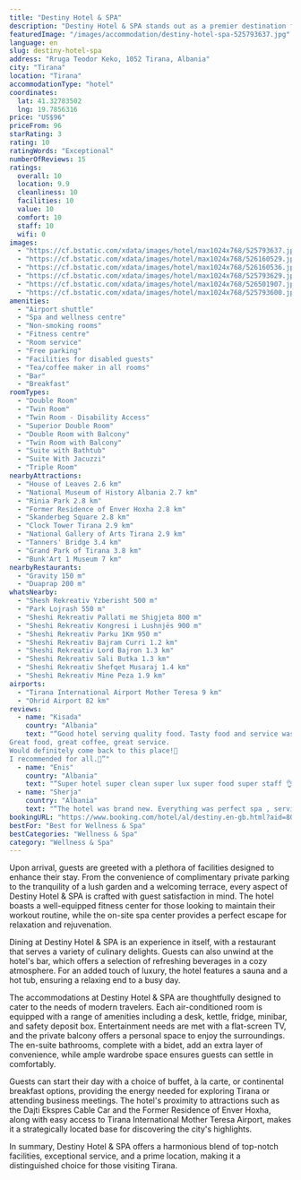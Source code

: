 ```yaml
---
title: "Destiny Hotel & SPA"
description: "Destiny Hotel & SPA stands out as a premier destination for travelers seeking a blend of comfort and luxury in Tirana."
featuredImage: "/images/accommodation/destiny-hotel-spa-525793637.jpg"
language: en
slug: destiny-hotel-spa
address: "Rruga Teodor Keko, 1052 Tirana, Albania"
city: "Tirana"
location: "Tirana"
accommodationType: "hotel"
coordinates:
  lat: 41.32783502
  lng: 19.7856316
price: "US$96"
priceFrom: 96
starRating: 3
rating: 10
ratingWords: "Exceptional"
numberOfReviews: 15
ratings:
  overall: 10
  location: 9.9
  cleanliness: 10
  facilities: 10
  value: 10
  comfort: 10
  staff: 10
  wifi: 0
images:
  - "https://cf.bstatic.com/xdata/images/hotel/max1024x768/525793637.jpg?k=244d0668e2ed9e89a89a591743c5d3493bee1b51b253bb0a7bcf590046d5042e&o=&hp=1"
  - "https://cf.bstatic.com/xdata/images/hotel/max1024x768/526160529.jpg?k=7bba8c29c863e0653f176664dfac0357a28d10bb2df59f972b8fa4b430f048fc&o=&hp=1"
  - "https://cf.bstatic.com/xdata/images/hotel/max1024x768/526160536.jpg?k=37426a66109a7a1533000f41996ac99ac69e3035e70e213f614da07cec076e06&o=&hp=1"
  - "https://cf.bstatic.com/xdata/images/hotel/max1024x768/525793629.jpg?k=853e43b5074a7bbae31a927c3028218c6156e95deec09d7f9ca26f8112bfbdf0&o=&hp=1"
  - "https://cf.bstatic.com/xdata/images/hotel/max1024x768/526501907.jpg?k=dc5e63e59811c2e3063f9877f8b5ba9cbff71c8f6c187448749f03ac71084f67&o=&hp=1"
  - "https://cf.bstatic.com/xdata/images/hotel/max1024x768/525793600.jpg?k=5b2f08bb3c6c18fa1b35580ae3c817324598f38a44b154e9f5928eaaf0efa3b8&o=&hp=1"
amenities:
  - "Airport shuttle"
  - "Spa and wellness centre"
  - "Non-smoking rooms"
  - "Fitness centre"
  - "Room service"
  - "Free parking"
  - "Facilities for disabled guests"
  - "Tea/coffee maker in all rooms"
  - "Bar"
  - "Breakfast"
roomTypes:
  - "Double Room"
  - "Twin Room"
  - "Twin Room - Disability Access"
  - "Superior Double Room"
  - "Double Room with Balcony"
  - "Twin Room with Balcony"
  - "Suite with Bathtub"
  - "Suite With Jacuzzi"
  - "Triple Room"
nearbyAttractions:
  - "House of Leaves 2.6 km"
  - "National Museum of History Albania 2.7 km"
  - "Rinia Park 2.8 km"
  - "Former Residence of Enver Hoxha 2.8 km"
  - "Skanderbeg Square 2.8 km"
  - "Clock Tower Tirana 2.9 km"
  - "National Gallery of Arts Tirana 2.9 km"
  - "Tanners' Bridge 3.4 km"
  - "Grand Park of Tirana 3.8 km"
  - "Bunk'Art 1 Museum 7 km"
nearbyRestaurants:
  - "Gravity 150 m"
  - "Duaprap 200 m"
whatsNearby:
  - "Shesh Rekreativ Yzberisht 500 m"
  - "Park Lojrash 550 m"
  - "Sheshi Rekreativ Pallati me Shigjeta 800 m"
  - "Sheshi Rekreativ Kongresi i Lushnjës 900 m"
  - "Sheshi Rekreativ Parku 1Km 950 m"
  - "Sheshi Rekreativ Bajram Curri 1.2 km"
  - "Sheshi Rekreativ Lord Bajron 1.3 km"
  - "Sheshi Rekreativ Sali Butka 1.3 km"
  - "Sheshi Rekreativ Shefqet Musaraj 1.4 km"
  - "Sheshi Rekreativ Mine Peza 1.9 km"
airports:
  - "Tirana International Airport Mother Teresa 9 km"
  - "Ohrid Airport 82 km"
reviews:
  - name: "Kisada"
    country: "Albania"
    text: "“Good hotel serving quality food. Tasty food and service was really wonderful. If you want to have good food and other this is the best choice.
Great food, great coffee, great service.
Would definitely come back to this place!🥰
I recommended for all.🤩”"
  - name: "Enis"
    country: "Albania"
    text: "“Super hotel super clean super lux super food super staff 👌👌”"
  - name: "Sherja"
    country: "Albania"
    text: "“The hotel was brand new. Everything was perfect spa , service was excellent. I highly recommend Destiny as your destination 😍😍”"
bookingURL: "https://www.booking.com/hotel/al/destiny.en-gb.html?aid=8035640"
bestFor: "Best for Wellness & Spa"
bestCategories: "Wellness & Spa"
category: "Wellness & Spa"
---
```


Upon arrival, guests are greeted with a plethora of facilities designed to enhance their stay. From the convenience of complimentary private parking to the tranquility of a lush garden and a welcoming terrace, every aspect of Destiny Hotel & SPA is crafted with guest satisfaction in mind. The hotel boasts a well-equipped fitness center for those looking to maintain their workout routine, while the on-site spa center provides a perfect escape for relaxation and rejuvenation.

Dining at Destiny Hotel & SPA is an experience in itself, with a restaurant that serves a variety of culinary delights. Guests can also unwind at the hotel's bar, which offers a selection of refreshing beverages in a cozy atmosphere. For an added touch of luxury, the hotel features a sauna and a hot tub, ensuring a relaxing end to a busy day.

The accommodations at Destiny Hotel & SPA are thoughtfully designed to cater to the needs of modern travelers. Each air-conditioned room is equipped with a range of amenities including a desk, kettle, fridge, minibar, and safety deposit box. Entertainment needs are met with a flat-screen TV, and the private balcony offers a personal space to enjoy the surroundings. The en-suite bathrooms, complete with a bidet, add an extra layer of convenience, while ample wardrobe space ensures guests can settle in comfortably.

Guests can start their day with a choice of buffet, à la carte, or continental breakfast options, providing the energy needed for exploring Tirana or attending business meetings. The hotel's proximity to attractions such as the Dajti Ekspres Cable Car and the Former Residence of Enver Hoxha, along with easy access to Tirana International Mother Teresa Airport, makes it a strategically located base for discovering the city's highlights.

In summary, Destiny Hotel & SPA offers a harmonious blend of top-notch facilities, exceptional service, and a prime location, making it a distinguished choice for those visiting Tirana.